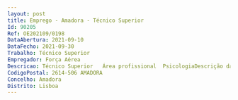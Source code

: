 ```yaml
--- 
layout: post
title: Emprego - Amadora - Técnico Superior
Id: 90205
Ref: OE202109/0198
DataAbertura: 2021-09-10
DataFecho: 2021-09-30
Trabalho: Técnico Superior
Empregador: Força Aérea
Descricao: Técnico Superior   Área profissional  PsicologiaDescrição das funções   Efetuar consultas de psicologia aos militares e proceder ao seu acompanhamento psicológico   Realizar entrevistas de grupo e individuais no âmbito de seleção e recrutamento de pessoal militar   Realizar avaliação psicologica no âmbito da seleção de recursos humanos e colaborar em projetos nos domínios da formação e desenvolvimento no contexto da psicologia militar.
CodigoPostal: 2614-506 AMADORA
Concelho: Amadora
Distrito: Lisboa
--- 
```

